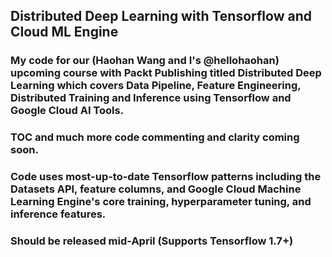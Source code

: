 ## Distributed Deep Learning with Tensorflow and Cloud ML Engine

### My code for our (Haohan Wang and I's @hellohaohan) upcoming course with Packt Publishing titled Distributed Deep Learning which covers Data Pipeline, Feature Engineering, Distributed Training and Inference using Tensorflow and Google Cloud AI Tools.

### TOC and much more code commenting and clarity coming soon.

### Code uses most-up-to-date Tensorflow patterns including the Datasets API, feature columns, and Google Cloud Machine Learning Engine's core training, hyperparameter tuning, and inference features.
### Should be released mid-April (Supports Tensorflow 1.7+)